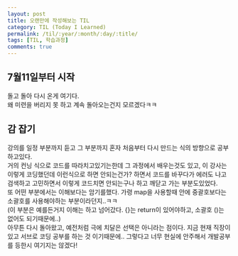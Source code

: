 ```yaml
---
layout: post
title: 오랜만에 작성해보는 TIL
category: TIL (Today I Learned)
permalink: /til/:year/:month/:day/:title/
tags: [TIL, 학습과정]
comments: true
---
```


## 7월11일부터 시작

돌고 돌아 다시 온게 여기다.<br/>
왜 미련을 버리지 못 하고 계속 돌아오는건지 모르겠다ㅋㅋ<br/>

## 감 잡기

강의를 일정 부분까지 듣고 그 부분까지 혼자 처음부터 다시 만드는 식의 방향으로 공부하고있다.<br/>
거의 컨닝 식으로 코드를 따라치고있기는한데 그 과정에서 배우는것도 있고, 이 강사는 이렇게 코딩했던데 이런식으로 하면 안되는건가? 하면서 코드를 바꾸다가 에러도 나고 검색하고 고민하면서 이렇게 코드치면 안되는구나 하고 깨닫고 가는 부분도있었다.<br/>
또 어떤 부분에서는 이해보다는 암기를했다. 가령 map을 사용할때 안에 중괄호보다는 소괄호를 사용해야하는 부분이라던지..ㅋㅋ<br/>
(이 부분은 예를든거지 이해는 하고 넘어갔다. {}는 return이 있어야하고, 소괄호 ()는 없어도 되기때문에..)<br/>
아무튼 다시 돌아왔고, 예전처럼 극에 치달은 선택은 아니라는 점이다. 지금 현재 직장이있고 서브로 코딩 공부를 하는 것 이기때문에.. 그렇다고 너무 현실에 안주해서 개발공부를 등한시 여기지는 않겠다!
